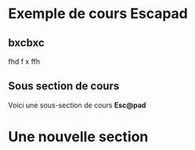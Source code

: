 # Exemple de cours Escapad
## bxcbxc
fhd f 
x ffh
## Sous section de cours

Voici une sous-section de cours **Esc@pad**


# Une nouvelle section
